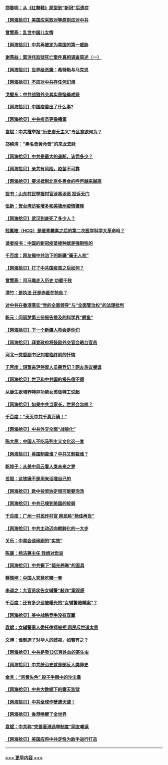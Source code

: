 #### [郑黎明：从《红舞鞋》原型到“新冠”后遗症](../pages/nsc993/n12890469.md?t=04200702) 
#### [【网海拾贝】美国应采取对等原则应对中共](../pages/nsc993/n12889176.md?t=04200702) 
#### [曾慧燕：乱世中国儿女情](../pages/nsc993/n12887931.md?t=04200702) 
#### [【网海拾贝】中共再被定为美国的第一威胁](../pages/nsc993/n12887580.md?t=04200702) 
#### [谢燕益：郭洪伟监狱死亡案件真相调查简述（一）](../pages/nsc993/n12885648.md?t=04200702) 
#### [【网海拾贝】世界级恶魔：希特勒与马克思](../pages/nsc993/n12884062.md?t=04200702) 
#### [【网海拾贝】不应对中共存任何幻想](../pages/nsc993/n12881460.md?t=04200702) 
#### [戈壁东：中共战狼外交其实是恼羞成怒](../pages/nsc993/n12880392.md?t=04200702) 
#### [【网海拾贝】中国疫苗出了什么事?](../pages/nsc993/n12879124.md?t=04200702) 
#### [【网海拾贝】中共疫苗更像播毒](../pages/nsc993/n12876631.md?t=04200702) 
#### [袁斌：中共推举报“历史虚无主义”专区意欲何为？](../pages/nsc993/n12876530.md?t=04200702) 
#### [郑纯清：“黑名贵黄命贵”的来龙去脉](../pages/nsc993/n12875589.md?t=04200702) 
#### [【网海拾贝】中共是最大的垄断，该罚多少？](../pages/nsc993/n12874006.md?t=04200702) 
#### [【网海拾贝】亲共有风险，疫苗不可靠](../pages/nsc993/n12872224.md?t=04200702) 
#### [【网海拾贝】要求抵制北京冬奥会的呼声越来越高](../pages/nsc993/n12868962.md?t=04200702) 
#### [投书：山东村民举报村官涉黑涉恶 投诉无门](../pages/nsc993/n12869726.md?t=04200702) 
#### [伍新：贺台湾访客增多和美德州疫情骤降](../pages/nsc993/n12865651.md?t=04200702) 
#### [【网海拾贝】武汉到底死了多少人？](../pages/nsc993/n12863707.md?t=04200702) 
#### [羟氯喹（HCQ）是继青霉素之后的第二次医学科学大革命吗？](../pages/nsc993/n12638564.md?t=04200702) 
#### [读者投书：中国的新冠疫苗接种就是强制性的](../pages/nsc993/n12859932.md?t=04200702) 
#### [千百度：网友揭中共治下的新疆“毫无人权”](../pages/nsc993/n12858385.md?t=04200702) 
#### [【网海拾贝】打了中共国疫苗之后如何？](../pages/nsc993/n12857866.md?t=04200702) 
#### [曾慧燕：司马璐走入历史 功载千秋](../pages/nsc993/n12856996.md?t=04200702) 
#### [清竹：是执法 还是赤匪在抢劫？](../pages/nsc993/n12856952.md?t=04200702) 
#### [对中共在香港落实“党的全面领导”与“全面管治权”的法理批判](../pages/nsc993/n12856929.md?t=04200702) 
#### [乾元：闫丽梦第三份报告提及的科学界“鳄鱼”](../pages/nsc993/n12855985.md?t=04200702) 
#### [【网海拾贝】下一个新疆人将会是你们](../pages/nsc993/n12855864.md?t=04200702) 
#### [【网海拾贝】拜登政府将鼓励外交官会晤台官员](../pages/nsc993/n12853615.md?t=04200702) 
#### [河北一党委副书记刘君临终前的忏悔](../pages/nsc993/n12849420.md?t=04200702) 
#### [千百度：短暂来沪停留人员需登记？网友热议嘲讽](../pages/nsc993/n12853497.md?t=04200702) 
#### [【网海拾贝】世卫和中共国的报告信不得](../pages/nsc993/n12850902.md?t=04200702) 
#### [从康生欲培养特异功能女孩做特工说起](../pages/nsc993/n12849289.md?t=04200702) 
#### [【网海拾贝】如果中共当家长，世界会怎样？](../pages/nsc993/n12848436.md?t=04200702) 
#### [千百度：“天灭中共千真万确！”](../pages/nsc993/n12845659.md?t=04200702) 
#### [【网海拾贝】中共外交全面“战狼化”](../pages/nsc993/n12845607.md?t=04200702) 
#### [陈大民：中国人不吃马列主义文化这一套](../pages/nsc993/n12842496.md?t=04200702) 
#### [【网海拾贝】英国制裁谁？中共又制裁谁？](../pages/nsc993/n12840909.md?t=04200702) 
#### [乾坤子：从美中风云看人类未来之梦](../pages/nsc993/n12840590.md?t=04200702) 
#### [苦胆：这铁锹不是用来活埋自己的](../pages/nsc993/n12839512.md?t=04200702) 
#### [【网海拾贝】欧中投资协定很可能要泡汤](../pages/nsc993/n12835122.md?t=04200702) 
#### [【网海拾贝】中共已嗅到美国的软弱](../pages/nsc993/n12832411.md?t=04200702) 
#### [千百度：广州一村民炸村官 网民称“杨佳再世”](../pages/nsc993/n12832380.md?t=04200702) 
#### [【网海拾贝】中共主动迈向朝鲜化的一大步](../pages/nsc993/n12829887.md?t=04200702) 
#### [关乐：中美会谈闹剧的“实效”](../pages/nsc993/n12826698.md?t=04200702) 
#### [陈康：杨洁篪主任  我想对您说](../pages/nsc993/n12826609.md?t=04200702) 
#### [【网海拾贝】中共撕下“韬光养晦”的面具](../pages/nsc993/n12826459.md?t=04200702) 
#### [蔡慎坤：中国人究竟吃哪一套](../pages/nsc993/n12826010.md?t=04200702) 
#### [李退之：九官员状告女辅警“敲诈”案观感](../pages/nsc993/n12823984.md?t=04200702) 
#### [千百度：还有多少没被曝光的“女辅警陪睡案”？](../pages/nsc993/n12822136.md?t=04200702) 
#### [【网海拾贝】美中战略竞争没有双赢](../pages/nsc993/n12822105.md?t=04200702) 
#### [袁斌：女辅警家人委托律师被拒 网民斥世道太黑](../pages/nsc993/n12822004.md?t=04200702) 
#### [文博：谁制造了对华人的歧视，如若有之？](../pages/nsc993/n12821635.md?t=04200702) 
#### [【网海拾贝】中共是吸13亿百姓血的寄生虫](../pages/nsc993/n12819191.md?t=04200702) 
#### [【网海拾贝】中共统治史就是部反人类罪史](../pages/nsc993/n12816738.md?t=04200702) 
#### [金言：“京黄失色” 段子手眼中的沙尘暴](../pages/nsc993/n12815700.md?t=04200702) 
#### [【网海拾贝】中共大数据下的露天监狱](../pages/nsc993/n12811075.md?t=04200702) 
#### [【网海拾贝】中共全球作孽遭天谴！](../pages/nsc993/n12810258.md?t=04200702) 
#### [【网海拾贝】香港唤醒了全世界](../pages/nsc993/n12809100.md?t=04200702) 
#### [袁斌：中共称“完善香港选举制度”网友嘲讽](../pages/nsc993/n12808994.md?t=04200702) 
#### [【网海拾贝】美国应将中共定性为敌手进行打击](../pages/nsc993/n12806870.md?t=04200702) 

----
#### [ >>> 更早内容 <<< ](../indexes/nsc993-earlier.md)
